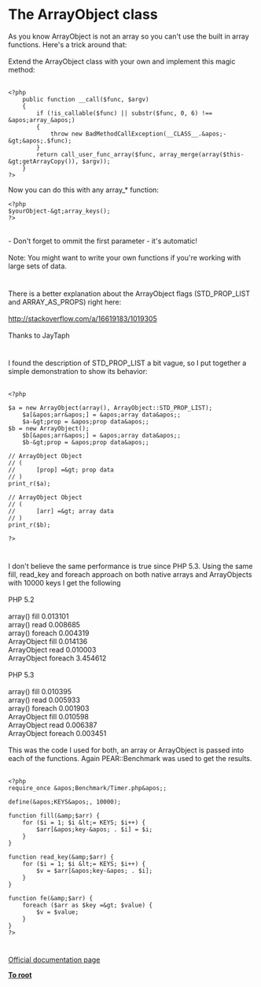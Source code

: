# The ArrayObject class



As you know ArrayObject is not an array so you can&apos;t use the built in array functions. Here&apos;s a trick around that:<br><br>Extend the ArrayObject class with your own and implement this magic method:<br><br>

```
<?php
    public function __call($func, $argv)
    {
        if (!is_callable($func) || substr($func, 0, 6) !== &apos;array_&apos;)
        {
            throw new BadMethodCallException(__CLASS__.&apos;-&gt;&apos;.$func);
        }
        return call_user_func_array($func, array_merge(array($this-&gt;getArrayCopy()), $argv));
    }
?>
```


Now you can do this with any array_* function:


```
<?php
$yourObject-&gt;array_keys();
?>
```
<br>- Don&apos;t forget to ommit the first parameter - it&apos;s automatic!<br><br>Note: You might want to write your own functions if you&apos;re working with large sets of data.  

#

There is a better explanation about the ArrayObject flags (STD_PROP_LIST and ARRAY_AS_PROPS) right here: <br><br>http://stackoverflow.com/a/16619183/1019305<br><br>Thanks to JayTaph  

#

I found the description of STD_PROP_LIST a bit vague, so I put together a simple demonstration to show its behavior:<br><br>

```
<?php                                                     
                                                          
$a = new ArrayObject(array(), ArrayObject::STD_PROP_LIST);
    $a[&apos;arr&apos;] = &apos;array data&apos;;                             
    $a-&gt;prop = &apos;prop data&apos;;                               
$b = new ArrayObject();                                   
    $b[&apos;arr&apos;] = &apos;array data&apos;;                             
    $b-&gt;prop = &apos;prop data&apos;;                               
                                                          
// ArrayObject Object                                     
// (                                                      
//      [prop] =&gt; prop data                               
// )                                                      
print_r($a);                                              
                                                          
// ArrayObject Object                                     
// (                                                      
//      [arr] =&gt; array data                               
// )                                                      
print_r($b);                                              
                                                          
?>
```
  

#

I don&apos;t believe the same performance is true since PHP 5.3. Using the same fill, read_key and foreach approach on both native arrays and ArrayObjects with 10000 keys I get the following<br><br>PHP 5.2<br><br>array() fill         0.013101<br>array() read         0.008685<br>array() foreach      0.004319<br>ArrayObject fill     0.014136<br>ArrayObject read     0.010003<br>ArrayObject foreach  3.454612<br><br>PHP 5.3<br><br>array() fill         0.010395<br>array() read         0.005933<br>array() foreach      0.001903<br>ArrayObject fill     0.010598<br>ArrayObject read     0.006387<br>ArrayObject foreach  0.003451<br><br>This was the code I used for both, an array or ArrayObject is passed into each of the functions. Again PEAR::Benchmark was used to get the results.<br><br>

```
<?php
require_once &apos;Benchmark/Timer.php&apos;;

define(&apos;KEYS&apos;, 10000);

function fill(&amp;$arr) {
    for ($i = 1; $i &lt;= KEYS; $i++) {
        $arr[&apos;key-&apos; . $i] = $i;
    }
}

function read_key(&amp;$arr) {
    for ($i = 1; $i &lt;= KEYS; $i++) {
        $v = $arr[&apos;key-&apos; . $i];
    }
}

function fe(&amp;$arr) {
    foreach ($arr as $key =&gt; $value) {
        $v = $value;
    }
}
?>
```
  

#

[Official documentation page](https://www.php.net/manual/en/class.arrayobject.php)

**[To root](/README.md)**